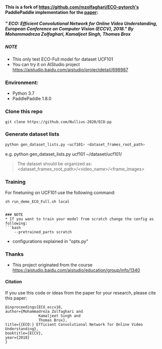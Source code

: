 #### This is a fork of https://github.com/mzolfaghari/ECO-pytorch's PaddlePaddle implementation for the [paper](https://arxiv.org/pdf/1804.09066.pdf):
##### " ECO: Efficient Convolutional Network for Online Video Understanding, European Conference on Computer Vision (ECCV), 2018." By Mohammadreza Zolfaghari, Kamaljeet Singh, Thomas Brox
 
 


##### NOTE

* This only test ECO-Full model for dataset UCF101 
* You can try it on AIStudio project https://aistudio.baidu.com/aistudio/projectdetail/698987


### Environment:
* Python 3.7
* PaddlePaddle 1.8.0

### Clone this repo

```
git clone https://github.com/Nullius-2020/ECO-pp
```

### Generate dataset lists

```bash
python gen_dataset_lists.py <ucf101> <dataset_frames_root_path>
```
e.g. python gen_dataset_lists.py ucf101 ~/dataset/ucf101/

> The dataset should be organized as:<br>
> <dataset_frames_root_path>/<video_name>/<frame_images>

### Training

For finetuning on UCF101 use the following command:

    sh run_demo_ECO_Full.sh local
```

### NOTE
* If you want to train your model from scratch change the config as following:
```bash
    --pretrained_parts scratch
```
* configurations explained in "opts.py"

### Thanks

* This project originated from the course https://aistudio.baidu.com/aistudio/education/group/info/1340
   
#### Citation
If you use this code or ideas from the paper for your research, please cite this paper:
```
@inproceedings{ECO_eccv18,
author={Mohammadreza Zolfaghari and
               Kamaljeet Singh and
               Thomas Brox},
title={{ECO:} Efficient Convolutional Network for Online Video Understanding},	       
booktitle={ECCV},
year={2018}
}
```

